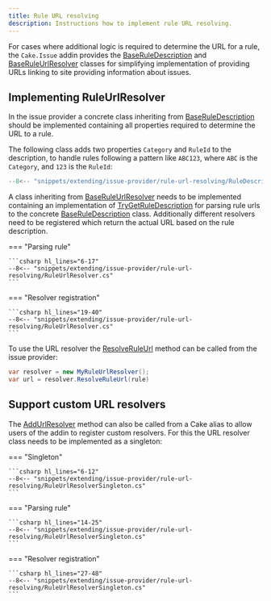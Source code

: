 ```yaml
---
title: Rule URL resolving
description: Instructions how to implement rule URL resolving.
---
```


For cases where additional logic is required to determine the URL for a rule, the `Cake.Issue`
addin provides the [BaseRuleDescription](https://cakebuild.net/api/Cake.Issues/BaseRuleDescription/)
and [BaseRuleUrlResolver](https://cakebuild.net/api/Cake.Issues/BaseRuleUrlResolver_1/)
classes for simplifying implementation of providing URLs linking to site providing information about issues.

## Implementing RuleUrlResolver

In the issue provider a concrete class inheriting from [BaseRuleDescription](https://cakebuild.net/api/Cake.Issues/BaseRuleDescription/)
should be implemented containing all properties required to determine the URL to a rule.

The following class adds two properties `Category` and `RuleId` to the description, to handle rules following a pattern like `ABC123`,
where `ABC` is the `Category`, and `123` is the `RuleId`:

```csharp
--8<-- "snippets/extending/issue-provider/rule-url-resolving/RuleDescription.cs"
```

A class inheriting from [BaseRuleUrlResolver](https://cakebuild.net/api/Cake.Issues/BaseRuleUrlResolver_1/)
needs to be implemented containing an implementation of
[TryGetRuleDescription](https://cakebuild.net/api/Cake.Issues/BaseRuleUrlResolver_1/D9DB5D44)
for parsing rule urls to the concrete [BaseRuleDescription](https://cakebuild.net/api/Cake.Issues/BaseRuleDescription/)
class.
Additionally different resolvers need to be registered which return the actual URL based on the rule description.

=== "Parsing rule"

    ```csharp hl_lines="6-17"
    --8<-- "snippets/extending/issue-provider/rule-url-resolving/RuleUrlResolver.cs"
    ```

=== "Resolver registration"

    ```csharp hl_lines="19-40"
    --8<-- "snippets/extending/issue-provider/rule-url-resolving/RuleUrlResolver.cs"
    ```

To use the URL resolver the [ResolveRuleUrl](https://cakebuild.net/api/Cake.Issues/BaseRuleUrlResolver_1/6B23EC74)
method can be called from the issue provider:

```csharp
var resolver = new MyRuleUrlResolver();
var url = resolver.ResolveRuleUrl(rule)
```

## Support custom URL resolvers

The [AddUrlResolver](https://cakebuild.net/api/Cake.Issues/BaseRuleUrlResolver_1/AAA4FB20)
method can also be called from a Cake alias to allow users of the addin to register custom resolvers.
For this the URL resolver class needs to be implemented as a singleton:

=== "Singleton"

    ```csharp hl_lines="6-12"
    --8<-- "snippets/extending/issue-provider/rule-url-resolving/RuleUrlResolverSingleton.cs"
    ```

=== "Parsing rule"

    ```csharp hl_lines="14-25"
    --8<-- "snippets/extending/issue-provider/rule-url-resolving/RuleUrlResolverSingleton.cs"
    ```

=== "Resolver registration"

    ```csharp hl_lines="27-48"
    --8<-- "snippets/extending/issue-provider/rule-url-resolving/RuleUrlResolverSingleton.cs"
    ```
